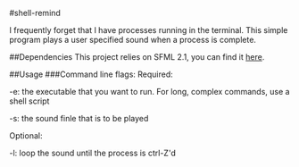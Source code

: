 #shell-remind

I frequently forget that I have processes running in the terminal. This
simple program plays a user specified sound when a process is complete.

##Dependencies
This project relies on SFML 2.1, you can find it [here](http://sfml-dev.org/).

##Usage
###Command line flags:
Required:

-e: the executable that you want to run. For long, complex commands,
use a shell script

-s: the sound finle that is to be played

Optional:

-l: loop the sound until the process is ctrl-Z'd	
